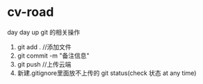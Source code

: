 # cv-road
day day up
git 的相关操作
1. git add . //添加文件
2. git commit -m "备注信息"
3. git push  //上传云端
4. 新建.gitignore里面放不上传的
git status(check 状态 at any time)



